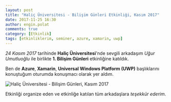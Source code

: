 ```yaml
---
layout: post
title: "Haliç Üniversitesi - Bilişim Günleri Etkinliği, Kasım 2017"
date: 2017-11-25 16:30
author: engin.polat
comments: true
category: [Etkinlik]
tags: [etkinliklerim, seminer, azure, xamarin, uwp]
---
```

*24 Kasım 2017* tarihinde **Haliç Üniversitesi**'nde sevgili arkadaşım *Uğur Umutluoğlu* ile birlikte **1. Bilişim Günleri** etkinliğine katıldık.

Ben de **Azure**, **Xamarin**, **Universal Windows Platform (UWP)** başlıklarını konuştuğum oturumda konuşmacı olarak yer aldım.

<img class="lazy img-responsive" data-src="/assets/uploads/2017/11/halic-universitesi-bilisim-gunleri.jpg" alt="Haliç Üniversitesi - Bilişim Günleri, Kasım 2017" />

Etkinliği organize eden ve etkinliğe katılan tüm arkadaşlara *teşekkür ederim*.